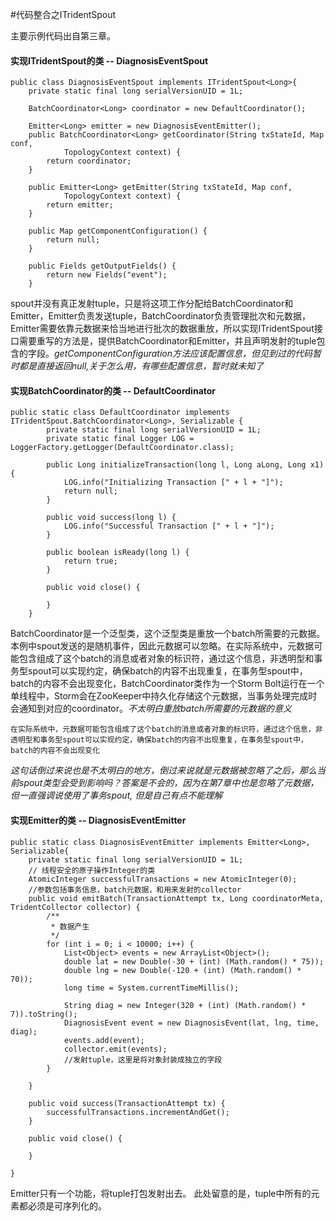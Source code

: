 #代码整合之ITridentSpout


主要示例代码出自第三章。
#### 实现ITridentSpout的类 -- DiagnosisEventSpout
	public class DiagnosisEventSpout implements ITridentSpout<Long>{
		private static final long serialVersionUID = 1L;
		
		BatchCoordinator<Long> coordinator = new DefaultCoordinator();
		
		Emitter<Long> emitter = new DiagnosisEventEmitter();
		public BatchCoordinator<Long> getCoordinator(String txStateId, Map conf,
				TopologyContext context) {
			return coordinator;
		}
	
		public Emitter<Long> getEmitter(String txStateId, Map conf,
				TopologyContext context) {
			return emitter;
		}
	
		public Map getComponentConfiguration() {
			return null;
		}
	
		public Fields getOutputFields() {
			return new Fields("event");
		}
		
		
spout并没有真正发射tuple，只是将这项工作分配给BatchCoordinator和Emitter，Emitter负责发送tuple，BatchCoordinator负责管理批次和元数据，Emitter需要依靠元数据来恰当地进行批次的数据重放，所以实现ITridentSpout接口需要重写的方法是，提供BatchCoordinator和Emitter，并且声明发射的tuple包含的字段。*getComponentConfiguration方法应该配置信息，但见到过的代码暂时都是直接返回null,关于怎么用，有哪些配置信息，暂时就未知了*


#### 实现BatchCoordinator的类 -- DefaultCoordinator
	public static class DefaultCoordinator implements ITridentSpout.BatchCoordinator<Long>, Serializable {
		    private static final long serialVersionUID = 1L;
		    private static final Logger LOG = LoggerFactory.getLogger(DefaultCoordinator.class);
	
		    public Long initializeTransaction(long l, Long aLong, Long x1) {
		        LOG.info("Initializing Transaction [" + l + "]");
		        return null;
		    }
	
		    public void success(long l) {
		        LOG.info("Successful Transaction [" + l + "]");
		    }
	
		    public boolean isReady(long l) {
		        return true;
		    }
	
		    public void close() {
	
		    }
		}
		
		
BatchCoordinator是一个泛型类，这个泛型类是重放一个batch所需要的元数据。本例中spout发送的是随机事件，因此元数据可以忽略。在实际系统中，元数据可能包含组成了这个batch的消息或者对象的标识符，通过这个信息，非透明型和事务型spout可以实现约定，确保batch的内容不出现重复，在事务型spout中，batch的内容不会出现变化，BatchCoordinator类作为一个Storm Bolt运行在一个单线程中，Storm会在ZooKeeper中持久化存储这个元数据，当事务处理完成时会通知到对应的coordinator。*不太明白重放batch所需要的元数据的意义*

	在实际系统中，元数据可能包含组成了这个batch的消息或者对象的标识符，通过这个信息，非透明型和事务型spout可以实现约定，确保batch的内容不出现重复，在事务型spout中，batch的内容不会出现变化
	
*这句话倒过来说也是不太明白的地方，倒过来说就是元数据被忽略了之后，那么当前spout类型会受到影响吗？答案是不会的，因为在第7章中也是忽略了元数据，但一直强调说使用了事务spout, 但是自己有点不能理解*

#### 实现Emitter的类 -- DiagnosisEventEmitter
	public static class DiagnosisEventEmitter implements Emitter<Long>, Serializable{
		private static final long serialVersionUID = 1L;
		// 线程安全的原子操作Integer的类
		AtomicInteger successfulTransactions = new AtomicInteger(0);
		//参数包括事务信息，batch元数据，和用来发射的collector
		public void emitBatch(TransactionAttempt tx, Long coordinatorMeta, TridentCollector collector) {
			/**
			 * 数据产生
			 */
			for (int i = 0; i < 10000; i++) {
	            List<Object> events = new ArrayList<Object>();
	            double lat = new Double(-30 + (int) (Math.random() * 75));
	            double lng = new Double(-120 + (int) (Math.random() * 70));
	            long time = System.currentTimeMillis();

	            String diag = new Integer(320 + (int) (Math.random() * 7)).toString();
	            DiagnosisEvent event = new DiagnosisEvent(lat, lng, time, diag);
	            events.add(event);
	            collector.emit(events);
	            //发射tuple，这里是将对象封装成独立的字段
	        }
			
		}

		public void success(TransactionAttempt tx) {
			successfulTransactions.incrementAndGet();
		}

		public void close() {
			
		}
		
	}
Emitter只有一个功能，将tuple打包发射出去。 此处留意的是，tuple中所有的元素都必须是可序列化的。



